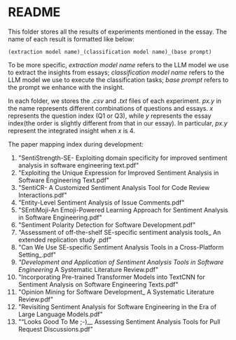 # README

This folder stores all the results of experiments mentioned in the essay. The name of each result is formatted like below:

```
(extraction model name)_(classification model name)_(base prompt)
```

To be more specific, *extraction model name* refers to the LLM model we use to extract the insights from essays; *classification model name* refers to the LLM model we use to execute the classification tasks; *base prompt* refers to the prompt we enhance with the insight.

In each folder, we stores the *.csv* and *.txt* files of each experiment. *px.y* in the name represents different combinations of questions and essays. *x* represents the question index (Q1 or Q3), while *y* represents the essay index(the order is slightly different from that in our essay). In particular, *px.y* represent the integrated insight when *x* is 4.

The paper mapping  index during development:

1. "SentiStrength-SE- Exploiting domain specificity for improved sentiment analysis in software engineering text.pdf"
2. "Exploiting the Unique Expression for Improved Sentiment Analysis in Software Engineering Text.pdf"
3. "SentiCR- A Customized Sentiment Analysis Tool for Code Review Interactions.pdf"
4. "Entity-Level Sentiment Analysis of Issue Comments.pdf"
5. "SEntiMoji-An Emoji-Powered Learning Approach for Sentiment Analysis in Software Engineering.pdf"
6. "Sentiment Polarity Detection for Software Development.pdf"
7. "Assessment of off-the-shelf SE-specific sentiment analysis tools_ An extended replication study .pdf"
8. "Can We Use SE-specific Sentiment Analysis Tools in a Cross-Platform Setting_.pdf"
9. _"Development and Application of Sentiment Analysis Tools in Software Engineering_ A Systematic Literature Review.pdf"
10. "Incorporating Pre-trained Transformer Models into TextCNN for Sentiment Analysis on Software Engineering Texts.pdf"
11. "Opinion Mining for Software Development_ A Systematic Literature Review.pdf"
12. "Revisiting Sentiment Analysis for Software Engineering in the Era of Large Language Models.pdf"
13. "“Looks Good To Me ;-)__ Assessing Sentiment Analysis Tools for Pull Request Discussions.pdf"

